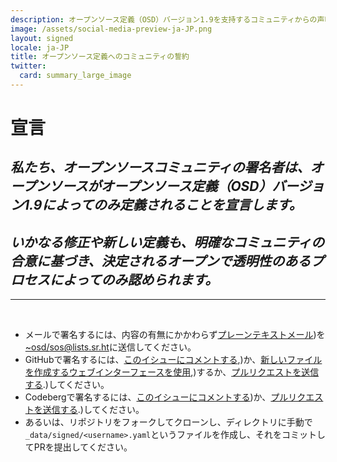 ```yaml
---
description: オープンソース定義（OSD）バージョン1.9を支持するコミュニティからの声明
image: /assets/social-media-preview-ja-JP.png
layout: signed
locale: ja-JP
title: オープンソース定義へのコミュニティの誓約
twitter:
  card: summary_large_image
---
```

# **宣言**

## *私たち、オープンソースコミュニティの署名者は、オープンソースがオープンソース定義（OSD）バージョン1.9によってのみ定義されることを宣言します。*

## *いかなる修正や新しい定義も、明確なコミュニティの合意に基づき、決定されるオープンで透明性のあるプロセスによってのみ認められます。*

---
<br>

- メールで署名するには、内容の有無にかかわらず[プレーンテキストメール](https://useplaintext.email/))を[~osd/sos@lists.sr.ht](mailto:~osd/sos@lists.sr.ht)に送信してください。
- GitHubで署名するには、[このイシューにコメントする](https://github.com/OpenSourceDefinition/sos/issues/1),)か、[新しいファイルを作成するウェブインターフェースを使用](https://github.com/OpenSourceDefinition/sos/new/main/_data/signed),)するか、[プルリクエストを送信する](https://github.com/OpenSourceDefinition/sos/pulls).)してください。
- Codebergで署名するには、[このイシューにコメントする](https://codeberg.org/osd/sos/issues/1))か、[プルリクエストを送信する](https://codeberg.org/osd/sos/pulls).)してください。
- あるいは、リポジトリをフォークしてクローンし、ディレクトリに手動で`_data/signed/<username>.yaml`というファイルを作成し、それをコミットしてPRを提出してください。
